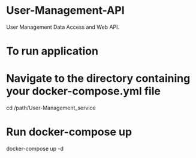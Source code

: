 # User-Management-API
User Management Data Access and Web API.

# To run application
# Navigate to the directory containing your docker-compose.yml file
cd /path/User-Management_service

# Run docker-compose up
docker-compose up -d
